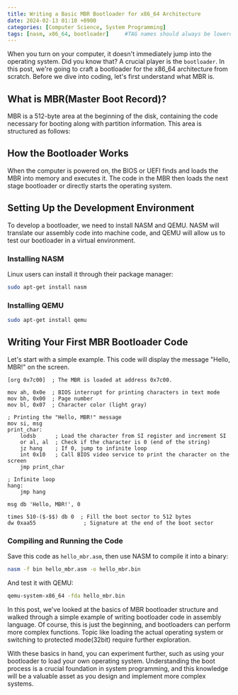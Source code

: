 ```yaml
---
title: Writing a Basic MBR Bootloader for x86_64 Architecture
date: 2024-02-13 01:10 +0900
categories: [Computer Science, System Programming]
tags: [nasm, x86_64, bootloader]     #TAG names should always be lowercase
---
```

When you turn on your computer, it doesn't immediately jump into the operating system.
Did you know that?
A crucial player is the `bootloader`.
In this post, we're going to craft a bootloader for the x86_64 architecture from scratch.
Before we dive into coding, let's first understand what MBR is.

## What is MBR(Master Boot Record)?
MBR is a 512-byte area at the beginning of the disk, containing the code necessary for booting along with partition information.
This area is structured as follows:

## How the Bootloader Works
When the computer is powered on, the BIOS or UEFI finds and loads the MBR into memory and executes it.
The code in the MBR then loads the next stage bootloader or directly starts the operating system.

## Setting Up the Development Environment
To develop a bootloader, we need to install NASM and QEMU. NASM will translate our assembly code into machine code, and QEMU will allow us to test our bootloader in a virtual environment.

### Installing NASM
Linux users can install it through their package manager:
```bash
sudo apt-get install nasm
```

### Installing QEMU
```bash
sudo apt-get install qemu
```

## Writing Your First MBR Bootloader Code
Let's start with a simple example.
This code will display the message "Hello, MBR!" on the screen.

```asembly
[org 0x7c00]  ; The MBR is loaded at address 0x7c00.

mov ah, 0x0e  ; BIOS interrupt for printing characters in text mode
mov bh, 0x00  ; Page number
mov bl, 0x07  ; Character color (light gray)

; Printing the "Hello, MBR!" message
mov si, msg
print_char:
    lodsb      ; Load the character from SI register and increment SI
    or al, al  ; Check if the character is 0 (end of the string)
    jz hang    ; If 0, jump to infinite loop
    int 0x10   ; Call BIOS video service to print the character on the screen
    jmp print_char

; Infinite loop
hang:
    jmp hang

msg db 'Hello, MBR!', 0

times 510-($-$$) db 0  ; Fill the boot sector to 512 bytes
dw 0xaa55               ; Signature at the end of the boot sector
```

### Compiling and Running the Code
Save this code as `hello_mbr.asm`, then use NASM to compile it into a binary:

```bash
nasm -f bin hello_mbr.asm -o hello_mbr.bin
```
And test it with QEMU:
```bash
qemu-system-x86_64 -fda hello_mbr.bin
```

In this post, we've looked at the basics of MBR bootloader structure and walked through a simple example of writing bootloader code in assembly language.
Of course, this is just the beginning, and bootloaders can perform more complex functions.
Topic like loading the actual operating system or switching to protected mode(32bit) require further exploration.

With these basics in hand, you can experiment further, such as using your bootloader to load your own operating system.
Understanding the boot process is a crucial foundation in system programming, and this knowledge will be a valuable asset as you design and implement more complex systems.